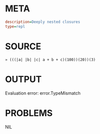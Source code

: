# META
~~~ini
description=Deeply nested closures
type=repl
~~~
# SOURCE
~~~roc
» (((|a| |b| |c| a + b + c)(100))(20))(3)
~~~
# OUTPUT
Evaluation error: error.TypeMismatch
# PROBLEMS
NIL
